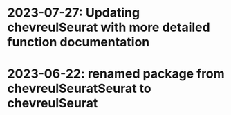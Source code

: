 # 2023-07-27: Updating chevreulSeurat with more detailed function documentation
# 2023-06-22: renamed package from chevreulSeuratSeurat to chevreulSeurat
